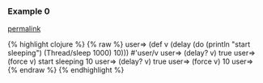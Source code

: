 ### Example 0
[permalink](#example-0)

{% highlight clojure %}
{% raw %}
user=> (def v (delay (do (println "start sleeping")
                         (Thread/sleep 1000)
                         10)))
#'user/v
user=> (delay? v)
true
user=> (force v)
start sleeping
10
user=> (delay? v)
true
user=> (force v)
10
user=> {% endraw %}
{% endhighlight %}


